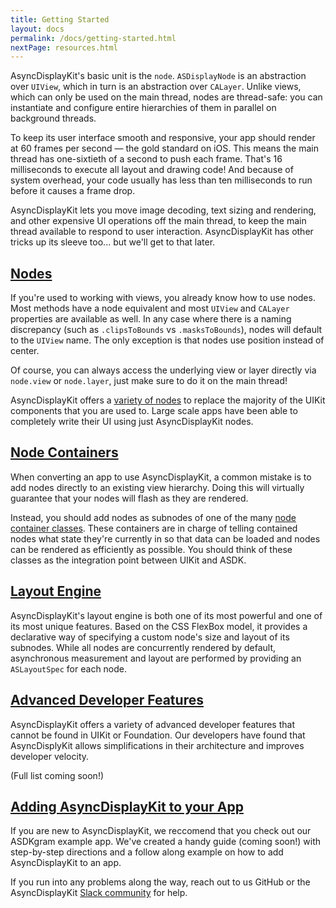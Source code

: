```yaml
---
title: Getting Started
layout: docs
permalink: /docs/getting-started.html
nextPage: resources.html
---
```


AsyncDisplayKit's basic unit is the `node`.  `ASDisplayNode` is an abstraction
over `UIView`, which in turn is an abstraction over `CALayer`.  Unlike views, which
can only be used on the main thread, nodes are thread-safe:  you can
instantiate and configure entire hierarchies of them in parallel on background
threads.

To keep its user interface smooth and responsive, your app should render at 60
frames per second &mdash; the gold standard on iOS.  This means the main thread
has one-sixtieth of a second to push each frame.  That's 16 milliseconds to
execute all layout and drawing code!  And because of system overhead, your code
usually has less than ten milliseconds to run before it causes a frame drop.

AsyncDisplayKit lets you move image decoding, text sizing and rendering, and
other expensive UI operations off the main thread, to keep the main thread available to 
respond to user interaction.  AsyncDisplayKit has other tricks up its
sleeve too... but we'll get to that later.

<h2><a href = "node-overview.html">Nodes</a></h2>

If you're used to working with views, you already know how to use nodes.  Most methods have a node equivalent and most `UIView` and `CALayer` properties are available as well.  In any case where there is a naming discrepancy (such as `.clipsToBounds` vs `.masksToBounds`), nodes will default to the `UIView` name.  The only exception is that nodes use position instead of center.

Of course, you can always access the underlying view or layer directly via `node.view` or `node.layer`, just make sure to do it on the main thread!

AsyncDisplayKit offers a <a href = "node-overview.html">variety of nodes</a> to replace the majority of the UIKit components that you are used to. Large scale apps have been able to completely write their UI using just AsyncDisplayKit nodes. 

<h2><a href = "containers-overview.html">Node Containers</a></h2>

When converting an app to use AsyncDisplayKit, a common mistake is to add nodes directly to an existing view hierarchy.  Doing this will virtually guarantee that your nodes will flash as they are rendered.  

Instead, you should add nodes as subnodes of one of the many <a href = "containers-overview.html">node container classes</a>.  These containers are in charge of telling contained nodes what state they're currently in so that data can be loaded and nodes can be rendered as efficiently as possible.  You should think of these classes as the integration point between UIKit and ASDK.

<h2><a href = "/docs/layout-engine.html">Layout Engine</a></h2>

AsyncDisplayKit's layout engine is both one of its most powerful and one of its most unique features.  Based on the CSS FlexBox model, it provides a declarative way of specifying a custom node's size and layout of its subnodes.  While all nodes are concurrently rendered by default, asynchronous measurement and layout are performed by providing an `ASLayoutSpec` for each node.

<h2><a href = "/docs/layout-engine.html">Advanced Developer Features</a></h2>

AsyncDisplayKit offers a variety of advanced developer features that cannot be found in UIKit or Foundation.  Our developers have found that AsyncDisplyKit allows simplifications in their architecture and improves developer velocity. 

(Full list coming soon!)

<h2><a href = "/docs/layout-engine.html">Adding AsyncDisplayKit to your App</a></h2>

If you are new to AsyncDisplayKit, we reccomend that you check out our ASDKgram example app. We've created a handy guide (coming soon!) with step-by-step directions and a follow along example on how to add AsyncDisplayKit to an app. 

If you run into any problems along the way, reach out to us GitHub or the AsyncDisplayKit <a href = "/docs/resources.html#slack">Slack community</a> for help.
